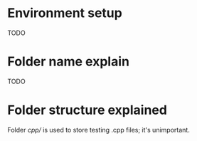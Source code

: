 # Environment setup
TODO

# Folder name explain
TODO

# Folder structure explained
Folder _cpp/_ is used to store testing .cpp files; it's unimportant.
